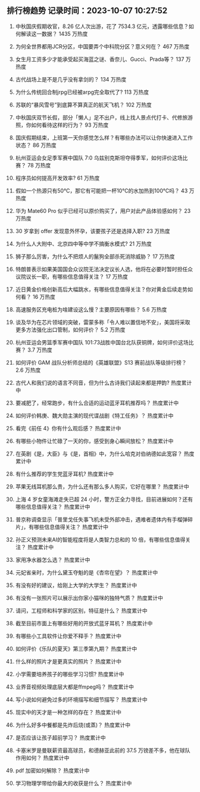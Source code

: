 
## 排行榜趋势 记录时间：2023-10-07 10:27:52
  
  1. 中秋国庆假期收官，8.26 亿人次出游，花了 7534.3 亿元，透露哪些信息？如何解读这一数据？ 1435 万热度
    
  2. 为何全世界都用JCR分区，中国要弄个中科院分区？意义何在？ 467 万热度
    
  3. 女生月工资多少才能承受起买海蓝之谜、香奈儿、Gucci、Prada等？ 137 万热度
    
  4. 古代战场上是不是几乎没有拿剑的？ 134 万热度
    
  5. 为什么传统回合制jrpg已经被arpg完全取代了? 113 万热度
    
  6. 苏联的“暴风雪号”到底算不算真正的航天飞机？ 102 万热度
    
  7. 中秋国庆双节长假，部分「懒人」足不出户，线上找人景点代打卡、代修旅游照，你如何看待这样的行为？ 93 万热度
    
  8. 国庆假期结束，上班第一天你感觉怎么样？有哪些办法可以让你快速进入工作状态？ 86 万热度
    
  9. 杭州亚运会女足季军赛中国队 7:0 乌兹别克斯坦夺得季军，如何评价这场比赛？ 78 万热度
    
  10. 程序员如何提高开发效率? 61 万热度
    
  11. 假如一个热源只有50℃，那它有可能把一杯10℃的水加热到100℃吗？ 43 万热度
    
  12. 华为 Mate60 Pro 似乎已经可以原价购买了，用户对此产品体验感如何？ 23 万热度
    
  13. 30 岁拿到 offer 发现意外怀孕，该要孩子还是选择入职? 23 万热度
    
  14. 为什么人大附中、北京四中等中学不搞衡水模式? 21 万热度
    
  15. 狮子那么厉害，为什么不把烦人的鬣狗全部杀死消除威胁？ 17 万热度
    
  16. 特朗普表示如果美国国会众议院无法决定议长人选，他将在必要时暂时担任众议院议长一职，有哪些信息值得关注？ 17 万热度
    
  17. 近日黄金价格创新高后大幅跳水，有哪些信息值得关注？你对黄金后续走势如何看？ 16 万热度
    
  18. 高速服务区充电桩为啥建设这么慢？主要原因有哪些？ 5.6 万热度
    
  19. 谈及华为在芯片领域的突破，雷蒙多称「令人难以置信地不安」，美国将采取更多方法强化出口管制，如何评价？ 5.2 万热度
    
  20. 杭州亚运会男篮季军赛中国队 101:73战胜中国台北队获铜牌，如何评价这场比赛？ 3.7 万热度
    
  21. 如何评价 GAM 战队分析师总结的《英雄联盟》S13 赛前战队等级排行榜？ 2.6 万热度
    
  22. 古代人和我们说的语言不同音，但为什么古诗我们读起来都是押韵? 热度累计中
    
  23. 要减肥了，经常跑步，有什么合适的运动蓝牙耳机推荐吗？ 热度累计中
    
  24. 如何评价韩庚、魏大勋主演的现代谍战剧《特工任务》？ 热度累计中
    
  25. 看完《前任 4》你有什么观后感？ 热度累计中
    
  26. 有哪些小物件让忙碌了一天的你，感受到身心瞬间放松？ 热度累计中
    
  27. 在英剧《是，大臣》与《是，首相》中，为什么哈克对伯纳德如此宽容？ 热度累计中
    
  28. 有什么推荐的学生党蓝牙耳机? 热度累计中
    
  29. 苹果无线耳机那么贵，为什么还有那么多人购买，它好在哪里？ 热度累计中
    
  30. 上海 4 岁女童海滩走失已超 24 小时，警方正全力寻找，目前进展如何？还有哪些信息值得关注？ 热度累计中
    
  31. 普京称调查显示「普里戈任失事飞机未受外部冲击，遇难者遗体内有手榴弹碎片」，有哪些信息值得关注？ 热度累计中
    
  32. 孙正义预测未来AI的智能程度将是人类智力总和的 10 倍，有哪些信息值得关注？ 热度累计中
    
  33. 家用净水器怎么选？ 热度累计中
    
  34. 元妃省亲时，为什么黛玉夺魁的是《杏帘在望》？ 热度累计中
    
  35. 有没有好的建议，给刚上大学的大学生？ 热度累计中
    
  36. 有没有一张照片可以展示出你家小猫咪的独特气质？ 热度累计中
    
  37. 请问，工程师和科学家的区别，特征是什么？ 热度累计中
    
  38. 截至目前市面上有哪些好用的开放式蓝牙耳机？ 热度累计中
    
  39. 有哪些小工具软件让你爱不释手？ 热度累计中
    
  40. 如何评价《乐队的夏天》第三季第九期？ 热度累计中
    
  41. 什么样的照片才是更真实的照片？ 热度累计中
    
  42. 小学需要培养孩子的哪些学习习惯? 热度累计中
    
  43. 业界音视频处理底层大都是ffmpeg吗？ 热度累计中
    
  44. 写小说如何避免过多的环境描写和细节描写？ 热度累计中
    
  45. 现实中的天才是一种怎样的存在？ 热度累计中
    
  46. 为什么好多中餐都是先炸后烧(或蒸)？ 热度累计中
    
  47. 是否应该让孩子超前学习？ 热度累计中
    
  48. 卡塞米罗是曼联薪资最高球员，和德赫亚此前的 37.5 万镑差不多，他在球队作用如何？ 热度累计中
    
  49. pdf 加密如何解除？ 热度累计中
    
  50. 学习物理学带给你最大的收获是什么？ 热度累计中
    